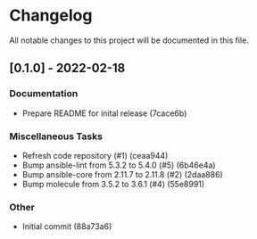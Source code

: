 # Changelog
All notable changes to this project will be documented in this file.

## [0.1.0] - 2022-02-18

### Documentation

- Prepare README for inital release (7cace6b)

### Miscellaneous Tasks

- Refresh code repository (#1) (ceaa944)
- Bump ansible-lint from 5.3.2 to 5.4.0 (#5) (6b46e4a)
- Bump ansible-core from 2.11.7 to 2.11.8 (#2) (2daa886)
- Bump molecule from 3.5.2 to 3.6.1 (#4) (55e8991)

### Other

- Initial commit (88a73a6)

<!-- generated by git-cliff -->
